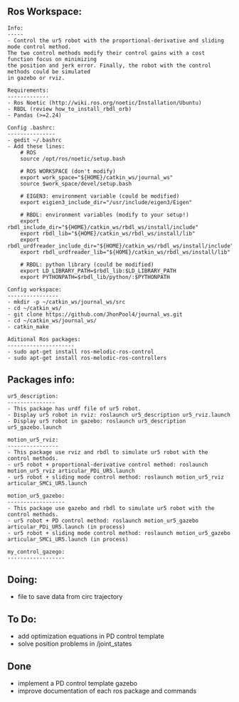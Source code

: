 Ros Workspace: 
--------------
    Info:
    -----
    - Control the ur5 robot with the proportional-derivative and sliding mode control method. 
    The two control methods modify their control gains with a cost function focus on minimizing 
    the position and jerk error. Finally, the robot with the control methods could be simulated 
    in gazebo or rviz.

    Requirements:
    -------------
    - Ros Noetic (http://wiki.ros.org/noetic/Installation/Ubuntu)
    - RBDL (review how_to_install_rbdl_orb)
    - Pandas (>=2.24)

    Config .bashrc:
    ---------------
    - gedit ~/.bashrc
    - Add these lines:
        # ROS
        source /opt/ros/noetic/setup.bash

        # ROS WORKSPACE (don't modify)
        export work_space="${HOME}/catkin_ws/journal_ws"
        source $work_space/devel/setup.bash

        # EIGEN3: environment variable (could be modified)
        export eigien3_include_dir="/usr/include/eigen3/Eigen"

        # RBDL: environment variables (modify to your setup!)
        export rbdl_include_dir="${HOME}/catkin_ws/rbdl_ws/install/include"
        export rbdl_lib="${HOME}/catkin_ws/rbdl_ws/install/lib"
        export rbdl_urdfreader_include_dir="${HOME}/catkin_ws/rbdl_ws/install/include"
        export rbdl_urdfreader_lib="${HOME}/catkin_ws/rbdl_ws/install/lib"
        
        # RBDL: python library (could be modified)
        export LD_LIBRARY_PATH=$rbdl_lib:$LD_LIBRARY_PATH
        export PYTHONPATH=$rbdl_lib/python/:$PYTHONPATH    

    Config workspace:
    ----------------
    - mkdir -p ~/catkin_ws/journal_ws/src
    - cd ~/catkin_ws/
    - git clone https://github.com/JhonPool4/journal_ws.git
    - cd ~/catkin_ws/journal_ws/ 
    - catkin_make    

    Aditional Ros packages:
    ---------------------
    - sudo apt-get install ros-melodic-ros-control
    - sudo apt-get install ros-melodic-ros-controllers

    
Packages info:
--------------
    ur5_description: 
    ---------------
    - This package has urdf file of ur5 robot. 
    - Display ur5 robot in rviz: roslaunch ur5_description ur5_rviz.launch
    - Display ur5 robot in gazebo: roslaunch ur5_description ur5_gazebo.launch
     
    motion_ur5_rviz:
    ----------------
    - This package use rviz and rbdl to simulate ur5 robot with the control methods.
    - ur5 robot + proportional-derivative control method: roslaunch motion_ur5_rviz articular_PDi_UR5.launch
    - ur5 robot + sliding mode control method: roslaunch motion_ur5_rviz articular_SMCi_UR5.launch

    motion_ur5_gazebo:
    ------------------
    - This package use gazebo and rbdl to simulate ur5 robot with the control methods.
    - ur5 robot + PD control method: roslaunch motion_ur5_gazebo articular_PDi_UR5.launch (in process)
    - ur5 robot + sliding mode control method: roslaunch motion_ur5_gazebo articular_SMCi_UR5.launch (in process)

    my_control_gazego:
    ------------------
  




Doing:
------    
- file to save data from circ trajectory

To Do:
------
- add optimization equations in PD control template
- solve position problems in /joint_states

Done
------
- implement a PD control template gazebo
- improve documentation of each ros package and commands